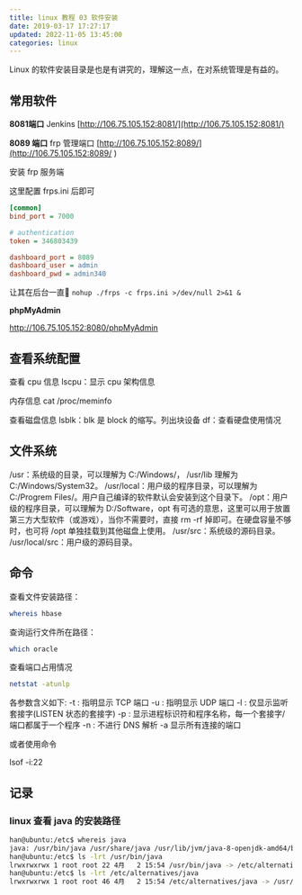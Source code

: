 ```yaml
---
title: linux 教程 03 软件安装
date: 2019-03-17 17:27:17
updated: 2022-11-05 13:45:00
categories: linux
---
```


Linux 的软件安装目录是也是有讲究的，理解这一点，在对系统管理是有益的。

## 常用软件

**8081端口**
Jenkins
[http://106.75.105.152:8081/](http://106.75.105.152:8081/)

**8089 端口**
frp 管理端口
[http://106.75.105.152:8089/](http://106.75.105.152:8089/
)

安装 frp 服务端

这里配置 frps.ini 后即可

<!-- more -->

```ini
[common]
bind_port = 7000

# authentication
token = 346803439

dashboard_port = 8089
dashboard_user = admin
dashboard_pwd = admin340
```

让其在后台一直🏃
`nohup ./frps -c frps.ini >/dev/null 2>&1 &`

**phpMyAdmin**

<http://106.75.105.152:8080/phpMyAdmin>

## 查看系统配置

查看 cpu 信息
lscpu：显示 cpu 架构信息

内存信息
cat /proc/meminfo

查看磁盘信息
lsblk：blk 是 block 的缩写。列出块设备
df：查看硬盘使用情况

## 文件系统

/usr：系统级的目录，可以理解为 C:/Windows/，
/usr/lib 理解为 C:/Windows/System32。
/usr/local：用户级的程序目录，可以理解为 C:/Progrem Files/。用户自己编译的软件默认会安装到这个目录下。
/opt：用户级的程序目录，可以理解为 D:/Software，opt 有可选的意思，这里可以用于放置第三方大型软件（或游戏），当你不需要时，直接 rm -rf 掉即可。在硬盘容量不够时，也可将 /opt 单独挂载到其他磁盘上使用。
/usr/src：系统级的源码目录。
/usr/local/src：用户级的源码目录。

## 命令

查看文件安装路径：

```sh
whereis hbase
```

查询运行文件所在路径：

```sh
which oracle
```

查看端口占用情况

```sh
netstat -atunlp
```

各参数含义如下:
-t : 指明显示 TCP 端口
-u : 指明显示 UDP 端口
-l : 仅显示监听套接字(LISTEN 状态的套接字)
-p : 显示进程标识符和程序名称，每一个套接字/端口都属于一个程序
-n : 不进行 DNS 解析
-a 显示所有连接的端口

或者使用命令

lsof -i:22

## 记录

### linux 查看 java 的安装路径

```sh
han@ubuntu:/etc$ whereis java
java: /usr/bin/java /usr/share/java /usr/lib/jvm/java-8-openjdk-amd64/bin/java /usr/share/man/man1/java.1.gz
han@ubuntu:/etc$ ls -lrt /usr/bin/java
lrwxrwxrwx 1 root root 22 4月   2 15:54 /usr/bin/java -> /etc/alternatives/java
han@ubuntu:/etc$ ls -lrt /etc/alternatives/java
lrwxrwxrwx 1 root root 46 4月   2 15:54 /etc/alternatives/java -> /usr/lib/jvm/java-8-openjdk-amd64/jre/bin/java
```
